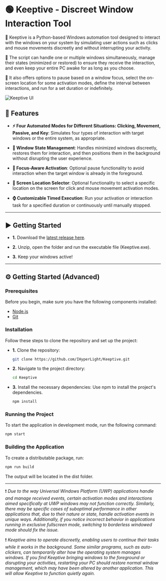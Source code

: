 # 🟢 Keeptive - Discreet Window Interaction Tool

📌 Keeptive is a Python-based Windows automation tool designed to interact with the windows on your system by simulating user actions such as clicks and mouse movements discreetly and without interrupting your activity. 

📌 The script can handle one or multiple windows simultaneously, manage their states (minimized or restored) to ensure they receive the interaction, and even keep your entire PC awake for as long as you choose. 

📌 It also offers options to pause based on a window focus, select the on-screen location for some activation modes, define the interval between interactions, and run for a set duration or indefinitely.

![Keeptive UI](https://github.com/user-attachments/assets/386f89c1-a7a8-4842-bd06-1c6fa95d1631)

## 🩷 Features

- **⚡ Four Automated Modes for Different Situations: Clicking, Movement, Passive, and Key**: Simulates four types of interaction with target windows or the entire system, as appropriate.

- **🚥 Window State Management**: Handles minimized windows discreetly, restores them for interaction, and then positions them in the background without disrupting the user experience.

- **👀 Focus-Aware Activation**: Optional pause functionality to avoid interaction when the target window is already in the foreground.

- **📍 Screen Location Selector**: Optional functionality to select a specific location on the screen for click and mouse movement activation modes.

- **⌚ Customizable Timed Execution**: Run your activation or interaction task for a specified duration or continuously until manually stopped.

---

## ▶️ Getting Started

- **1.** Download the [latest release here](https://github.com/IHyperLight/Keeptive/releases/tag/v1.0.0).

- **2.** Unzip, open the folder and run the executable file (Keeptive.exe).

- **3.** Keep your windows active!

---

## ⚙️ Getting Started (Advanced)
### Prerequisites
Before you begin, make sure you have the following components installed:

- [Node.js](https://nodejs.org/en)
- [Git](https://git-scm.com/)
  
### Installation
Follow these steps to clone the repository and set up the project:

- **1.** Clone the repository:
  ```bash
  git clone https://github.com/IHyperLight/Keeptive.git
  ```
  
- **2.** Navigate to the project directory:
  ```bash
  cd Keeptive
  ```
  
- **3.** Install the necessary dependencies:
Use npm to install the project's dependencies.
  ```bash
  npm install
  ```

### Running the Project
To start the application in development mode, run the following command:
  ```bash
  npm start
  ```

### Building the Application
To create a distributable package, run:
  ```bash
  npm run build
  ```
The output will be located in the dist folder.

---

❗ *Due to the way Universal Windows Platform (UWP) applications handle and manage received events, certain activation modes and interactions aimed specifically at UWP windows may not function correctly. Similarly, there may be specific cases of suboptimal performance in other applications that, due to their nature or state, handle activation events in unique ways. Additionally, if you notice incorrect behavior in applications running in exclusive fullscreen mode, switching to borderless windowed mode should fix the issue.*

❗ *Keeptive aims to operate discreetly, enabling users to continue their tasks while it works in the background. Some similar programs, such as auto-clickers, can temporarily alter how the operating system manages windows. If you find Keeptive bringing windows to the foreground or disrupting your activities, restarting your PC should restore normal window management, which may have been altered by another application. This will allow Keeptive to function quietly again.*
